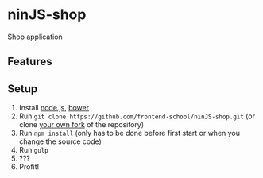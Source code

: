 # ninJS-shop

Shop application

## Features

## Setup

1. Install [node.js](http://nodejs.org), [bower](http://bower.io)
2. Run ```git clone https://github.com/frontend-school/ninJS-shop.git``` (or clone [your own fork](https://github.com/frontend-school/ninJS-shop/fork) of the repository)
3. Run ```npm install``` (only has to be done before first start or when you change the source code)
4. Run ```gulp```
5. ???
6. Profit!
